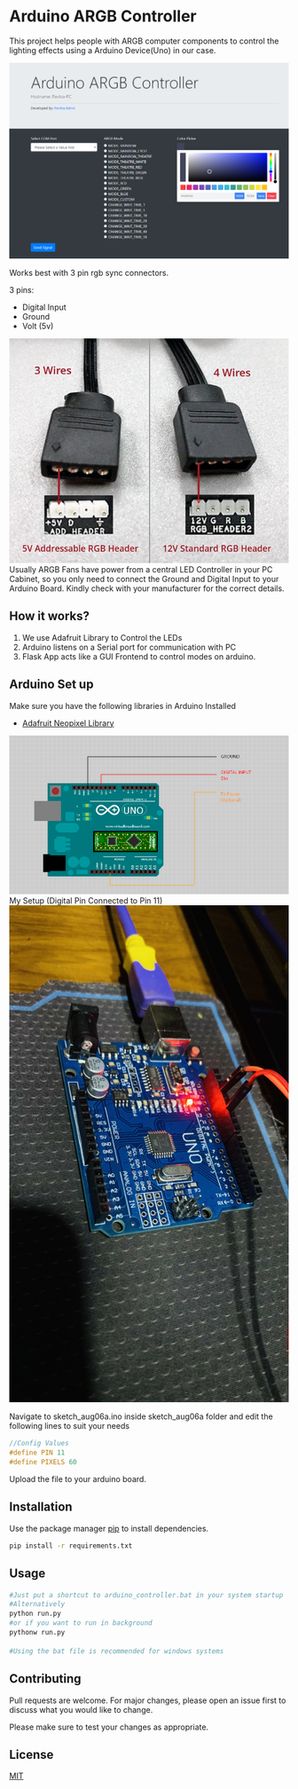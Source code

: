 # Arduino ARGB Controller
This project helps people with ARGB computer components to control the lighting effects using a Arduino Device(Uno) in our case.

![Arduino ARGB Controller](misc/UI.png "Arduino ARGB Controller")

Works best with 3 pin rgb sync connectors.

3 pins:
 - Digital Input
 - Ground
 - Volt (5v)

![RGB Sync Headers](misc/rgb-fan-headers.jpg "RGB Sync Headers")
Usually ARGB Fans have power from a central LED Controller in your PC Cabinet, so you only need to connect the Ground and Digital Input to your Arduino Board.
Kindly check with your manufacturer for the correct details.

## How it works?
1. We use Adafruit Library to Control the LEDs
2. Arduino listens on a Serial port for communication with PC
3. Flask App acts like a GUI Frontend to control modes on arduino.

## Arduino Set up
Make sure you have the following libraries in Arduino Installed
- [Adafruit Neopixel Library](https://github.com/adafruit/Adafruit_NeoPixel)


![Arduino Uno setup](misc/Uno_c.png "Arduino Uno Setup")
My Setup (Digital Pin Connected to Pin 11)
![My Setup](misc/uno_me.jpg "My Setup")

Navigate to sketch_aug06a.ino inside sketch_aug06a folder and edit the following lines to suit your needs
```C
//Config Values
#define PIN 11
#define PIXELS 60
```
Upload the file to your arduino board.


## Installation

Use the package manager [pip](https://pip.pypa.io/en/stable/) to install dependencies.

```bash
pip install -r requirements.txt
```

## Usage

```sh
#Just put a shortcut to arduino_controller.bat in your system startup
#Alternatively
python run.py
#or if you want to run in background 
pythonw run.py

#Using the bat file is recommended for windows systems
```

## Contributing
Pull requests are welcome. For major changes, please open an issue first to discuss what you would like to change.

Please make sure to test your changes as appropriate.

## License
[MIT](LICENSE.md)